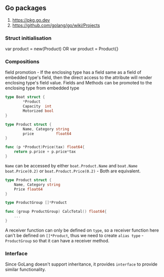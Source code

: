 ## Go packages
1. https://pkg.go.dev
2. https://github.com/golang/go/wiki/Projects

### Struct initialisation
var product = new(Product)
OR
var product = Product{}

### Compositions
field promotion - If the enclosing type has a field same as a field of
embedded type's field, then the direct access to the attribute will
render enclosing type's field value.
Fields and Methods can be promoted to the enclosing type from embedded type
```go
type Boat struct {
        *Product
        Capacity  int
        Motorized bool
}

type Product struct {
        Name, Category string
        price          float64
}

func (p *Product)Price(tax) float64{
	return p.price + p.price*tax
}
```
`Name` can be accessed by either `boat.Product.Name` and `boat.Name`
`boat.Price(0.2)` or `boat.Product.Price(0.2)` - Both are equivalent.

```go
type Product struct {
	Name, Category string
	Price float64
}

type ProductGroup []*Product

func (group ProductGroup) CalcTotal() float64{
	...
}
```
A receiver function can only be defined on `type`, so a receiver function here
can't be defined on `[]*Product`, thus we need to create `alias type` -
`ProductGroup` so that it can have a receiver method.

### Interface
Since GoLang doesn't support inheritance, it provides `interface` to provide similar functionality.

